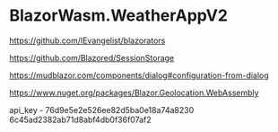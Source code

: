 # BlazorWasm.WeatherAppV2

https://github.com/IEvangelist/blazorators

https://github.com/Blazored/SessionStorage

https://mudblazor.com/components/dialog#configuration-from-dialog

https://www.nuget.org/packages/Blazor.Geolocation.WebAssembly

api_key - 76d9e5e2e526ee82d5ba0e18a74a8230 6c45ad2382ab71d8abf4db0f36f07af2
